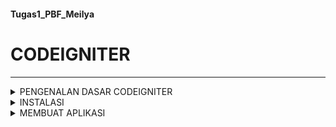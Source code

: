 #### Tugas1_PBF_Meilya
# CODEIGNITER
***
<details>
<summary> PENGENALAN DASAR CODEIGNITER </summary>

  
### Definisi CodeIgniter
CodeIgniter merupakan salah satu framework yang populer di dunia pengembangan aplikasi dan web dengan menggunakan konsep Model-View-Controller (MVC). Sebagai platform open-source, CodeIgniter menjadi pilihan utama bagi para pengembang yang bekerja dengan bahasa pemrograman PHP. Penggunaan CodeIgniter bertujuan untuk mempercepat dan menyederhanakan proses pengembangan proyek. CodeIgniter mengadopsi model MVC, suatu pendekatan yang sangat cocok untuk merancang aplikasi atau website yang bersifat dinamis. Konsep MVC digunakan untuk memisahkan komponen utama ke dalam beberapa bagian, membentuk pola yang efektif saat proses pengembangan aplikasi. 
### Fitur Fitur CodeIgniter
* #### Model-View-Controller
  Model View Controller atau yang dapat disingkat MVC adalah sebuah pola arsitektur dalam membuat sebuah aplikasi dengan cara memisahkan kode menjadi tiga bagian yang terdiri dari:
  
  - Model : 
    Bagian yang bertugas untuk menyiapkan, mengatur, memanipulasi, dan mengorganisasikan data yang ada di database.
  - View
    Bagian yang bertugas untuk menampilkan informasi dalam bentuk Graphical User Interface (GUI).
  - Controller
    Bagian yang bertugas untuk menghubungkan serta mengatur model dan view agar dapat saling terhubung.
  
* #### Library Bawaan
  Dalam library bawaan ini, tersedia tutorial atau petunjuk yang mencakup masalah umum yang pernah dihadapi oleh pengembang lain dan solusi yang ditemukan, sehingga bisa menjadi referensi bagi pengguna lain. Fitur ini memungkinkan pengguna menemukan berbagai solusi seputar pemrograman. Pengembang CodeIgniter memiliki akses ke dokumentasi lengkap yang menjelaskan cara kerja sistem aplikasi serta informasi lainnya seputar pengembangan PHP. 
* #### Sangat Ringan
  Dalam era di mana kecepatan pemuatan aplikasi menjadi prioritas, CodeIgniter memberikan waktu pemuatan kurang dari satu detik setelah instalasi. Dengan respons cepat kurang dari 50 milisekon, CodeIgniter menjadi lebih cepat dibandingkan dengan beberapa framework lainnya. 
* #### Source Code yang Kompak
  Ukuran source code yang kecil menjadi keunggulan, menyederhanakan implementasi dan pembaruan sistem aplikasi. CodeIgniter memiliki source code yang kurang lebih hanya 2 MB, memudahkan pengguna untuk memahami CodeIgniter dan cara kerjanya.
### Keuntungan CodeIgniter
- Mudah dipelajari : CodeIgniter merupakan framework yang sangat mudah dipelajari, terutama jika sudah menguasai PHP. Anda dapat menguasai CodeIgniter dalam waktu singkat untuk membangun dan mengembangkan aplikasi.
- Dapat dimodifikasi : CodeIgniter sudah dilengkapi dengan library yang berisi banyak bantuan dan petunjuk. Jika Anda tidak menemukan yang Anda cari, Anda dapat dengan mudah menambahkan bantuan, petunjuk, atau library sendiri secara mandiri.
- Fleksibel : CodeIgniter dilengkapi dengan sejumlah fitur dan komponen canggih yang berdiri sendiri tanpa saling bergantung. Hal ini memungkinkan pengguna untuk meng-upgrade dan memperbaiki masalah tertentu dengan mudah.
- sagat cepat : Pengguna umumnya lebih menyukai perangkat lunak yang mampu memproses proses dengan cepat. CodeIgniter hadir sebagai framework super cepat, di mana proses loading dan eksekusi perintah dapat diproses dalam waktu kurang dari 50 milisekon.
### Kekurangan CodeIgniter
- CodeIgniter masih memiliki keleluasaan yang signifikan dalam penulisan kode, seperti kemampuan untuk secara bebas menambahkan file.
- Framework ini tidak sepenuhnya mencerminkan konsep Model-View-Controller (MVC) dengan benar, seperti contoh penggunaan perintah echo yang masih dapat dilakukan langsung pada file Controller.
- Walau terdapat berbagai library yang tersedia, CodeIgniter tidak dirancang untuk pengembangan situs web dengan skala besar atau kebutuhan perusahaan.  
</details>
<details>
<summary> INSTALASI </summary>
  
CodeIgniter memiliki 2 cara yang dapat dilakukan untuk melakukan proses instalasi
  
### 1. Instalasi Secara Manual
Untuk melakukan instalasi manual, download file zip dari CodeIgniter 4 melalui website resminya.
![Screenshot 2024-03-18 105007](https://github.com/Meilyaatffh/Meilyaatffh/assets/134565192/b626da98-f509-4d39-a6f5-399372ce99d0)
Kemudian, extract file zip tersebut dan ubah namanya sesuai dengan nama project yang  diinginkan. CodeIgniter ini sudah bisa langsung dijalankan di web browser Anda dengan mengakses localhost/ci4/public.
### 2. Instalasi Melalui Composer
Cara kedua untuk menginstall CodeIgniter 4 adalah menggunakan Composer. Kelebihannya, path folder project Anda bisa dibuat dimana saja, tidak perlu di folder htdocs. 
Melakukan cek composer untuk memastikan apakah composer sudah terinstall di komputer kita, dengan mengetikkan perintah composer. Jika tampilannya sudah seperti yang dibawah ini maka artinya composer sudah berhasil terinstall
![Screenshot 2024-03-18 101643](https://github.com/Meilyaatffh/Meilyaatffh/assets/134565192/83bd8c44-59eb-4e87-a108-eedc4518fcaa)
kemudian ketikkan perintah composer create-project codeigniter4/appstarter nama_folder untuk melakukan proses install. Disini saya membuat folder dengan nama BelajarCI4.
![Screenshot 2024-03-18 103248](https://github.com/Meilyaatffh/Meilyaatffh/assets/134565192/6b8a05b0-d32f-4dc0-9d92-999085fc0c67)
ketikkan perintah cd BelajarCI4 untuk masuk ke dalam folder yang telah kita buat. Perintah php spark serve untuk menjalankan.
![image](https://github.com/Meilyaatffh/Meilyaatffh/assets/134565192/c4f2140f-3905-4298-812a-e9790a5aa7db)
Selanjutnya, buka browser dan ketikkan akses localhost:8080. Halaman awal CodeIgniter akan tampil seperti gambar di bawah ini :
![image](https://github.com/Meilyaatffh/Meilyaatffh/assets/134565192/fa733798-789f-4982-a89f-101626b240e5)
</details>
<details>
<summary> MEMBUAT APLIKASI </summary>
  
### 1. Struktur Aplikasi
  
Sebelumnya kita sudah menginstall codeigniter pada komputer kita. Langkah selanjutnya adalah buka folder yang sudah kita buat di visual studio code. Ada banyak sekali struktur direktori yang sudah disediakan oleh codeigniter. setiap folder dan file memiliki tujuan dan fungsinya masing masing.
Misalnya, folder "app" digunakan untuk menyimpan semua file yang terkait dengan aplikasi yang sedang kita buat. kemudian ada folder "public" yang digunakan untuk menyimpan asset yang akan dibuat dan File "public/index.php" adalah file yang akan dijalankan pertama kali ketika aplikasi diakses oleh pengguna. Folder "test" digunakan jika aplikasi akan menjalankan testing. kemudian ada folder vendor yaitu tempat menyimpan dependency dari aplikasi. yang terakhir ada folder writeable dimana codeigniter akan mengisikan secara otomatis (tidak untuk melakukan modifikasi).
berikut adalah struktur direktori bawaan dari codeigniter :
  
![image](https://github.com/Meilyaatffh/Tugas1_PBF_Meilya/assets/134565192/37bbcb91-599f-4862-bedf-09e3c685317c)
### 2. Mengatur Mode Pengembangan
Secara default, CodeIgniter dijalankan dalam mode produksi. Ini adalah fitur keamanan untuk menjaga situs menjadi lebih aman. disini kita akan melakukan perubahan yang awalnya mode produksi menjadi mode development, yaitu dengan cara Salin atau ganti nama file env menjadi .env
Batalkan komentar pada baris yang semulanya produksi dan ubah menjadi :
```
CI_ENVIRONMENT = development
```
### 3. Membuat Controller
Buat file di app/Controllers/Pages.php dengan kode berikut :
```
<?php
namespace App\Controllers;
class Pages extends BaseController
{
    public function index()
    {
        return view('welcome_message');
    }
    public function view($page = 'home')
    {
        // ...
    }
```
kita telah membuat kelas dengan nama Pages dan method index() dalam kelas Pages yang akan dipanggil ketika pengguna mengakses URL utama dari aplikasi. Method ini kemudian memanggil view bernama 'welcome_message'. Kemudian method view() method ini menerima satu parameter opsional $page yang jika tidak disediakan akan dianggap sebagai 'home'. dan juga 
### 4. Membuat Tampilan
Selanjutnya adalah membuat tampilan untuk header dan footer
Header berisi kode HTML dasar yang ingin ditampilkan sebelum memuat tampilan utama, bersama dengan judul. Ini juga akan menampilkan $titlevariabel, yang akan kita definisikan nanti di controller.
Untuk membuat header di app/Views/templates/header.php dan tambahkan kode berikut:
```
<!doctype html>
<html>
<head>
    <title>CodeIgniter Tutorial</title>
</head>
<body>
    <h1><?= esc($title) ?></h1>
```
untuk membuat footer di app/Views/templates/footer.php dengan menggunakan kode berikut :
```
<em>&copy; 2022</em>
</body>
</html>
```
### 5. Menambahkan Logika ke Controller
Pada direktori app/Views/pages buat 2 file dengan nama home.php dan about.php
kemudian ketikkan teks sesuai dengan yang anda inginkan
### 6. Menjalankan Aplikasi
untuk mengakses buka browser kemudian ketikkan :
```
localhost:8080/home
```
maka tampilannya akan seperti dibawah ini :
![image](https://github.com/Meilyaatffh/Tugas1_PBF_Meilya/assets/134565192/02b6b0f1-f6f8-4185-b4ca-c4bd0a585599)
### 7. Membuat Database
Membuat database dengan nama ci4tutorial
kemudian kita membuat tabel news, perintahnya sebagai berikut :
```
CREATE TABLE news (
    id INT UNSIGNED NOT NULL AUTO_INCREMENT,
    title VARCHAR(128) NOT NULL,
    slug VARCHAR(128) NOT NULL,
    body TEXT NOT NULL,
    PRIMARY KEY (id),
    UNIQUE slug (slug)
);
```
isikan tabel news dengan data sebagai berikut :
![image](https://github.com/Meilyaatffh/Tugas1_PBF_Meilya/assets/134565192/dad57246-59ae-4c67-868b-62deeb5b72cc)
### 8. Menghubungkan ke Basis Data

pada file .env untuk bagian database tidak diberi komentar kemudian ubah datanya menyesuaikan dengan yang ada di database. disini saya melakukan perubahan pada nama database yaitu menjadi ci4tutorial, karena kita menggunakan database ci4tutorial.
Pastikan telah mengkonfigurasi database dengan benar seperti yang dijelaskan dalam Konfigurasi Database

![image](https://github.com/Meilyaatffh/Tugas1_PBF_Meilya/assets/134565192/5c3b297d-3eb2-4133-bc49-1d08804f8dc1)

### 9. Menyiapkan Model

* Membuat Model Berita
  untuk membuat model berita di app/Models kemudian buat file dengan nama NewsModel.php, berikut adalah kodenya :
  ```
  <?php
  namespace App\Models;
  use CodeIgniter\Model;
  class NewsModel extends Model
  {
    protected $table = 'news';
  }
  ```

### 10. Menambahkan Metode NewsModel::getNews()

tambahkan kode berikut ke NewsModel :

```
 public function getNews($slug = false)
    {
        if ($slug === false) {
            return $this->findAll();
        }
        return $this->where(['slug' => $slug])->first();
    }
```

Dengan kode ini, kita dapat melakukan dua kueri berbeda. Kita bisa mendapatkan semua catatan berita, atau mendapatkan item berita melalui slug. Dan  mungkin memperhatikan bahwa $slugvariabel tidak di-escape sebelum menjalankan kueri

### 11. Menampilkan Berita

Model harus dikaitkan dengan tampilan yang akan menampilkan item berita kepada pengguna.


### 12. Menambahkan Aturan Routes

Ubah file app/Config/Routes.php menjadi seperti dibawah ini :

```
<?php
// ...
use App\Controllers\News; // Add this line
use App\Controllers\Pages;
$routes->get('news', [News::class, 'index']);           // Add this line
$routes->get('news/(:segment)', [News::class, 'show']); // Add this line
$routes->get('pages', [Pages::class, 'index']);
$routes->get('(:segment)', [Pages::class, 'view']);
```

### 13. Membuat Controller Berita

Membuat Controller baru di app/Controllers/News.php

```
<?php
namespace App\Controllers;
use App\Models\NewsModel;
class News extends BaseController
{
    public function index()
    {
        $model = model(NewsModel::class);
        $data['news'] = $model->getNews();
    }
    public function show($slug = null)
    {
        $model = model(NewsModel::class);
        $data['news'] = $model->getNews($slug);
    }
}
```

Berikutnya, ada dua metode, satu untuk melihat semua item berita, dan satu lagi untuk item berita tertentu.

Selanjutnya, model()fungsi tersebut digunakan untuk membuat NewsModelinstance. Ini adalah fungsi pembantu.


### 14. Berita Lengkap::index()

```
<?php
namespace App\Controllers;
use App\Models\NewsModel;
class News extends BaseController
{
    public function index()
    {
        $model = model(NewsModel::class);
        $data = [
            'news'  => $model->getNews(),
            'title' => 'News archive',
        ];
        return view('templates/header', $data)
            . view('news/index')
            . view('templates/footer');
    }
    // ...
}
```

### 15. Membuat Berita / Lihat File

ketikkan  perintah berikut ini :

```
<h2><?= esc($news['title']) ?></h2>
<p><?= esc($news['body']) ?></p>
```

kemudian masuk ke browser dan  Anda ke halaman “berita”, yaitu localhost:8080/news,  Anda akan melihat daftar item berita, yang masing-masing memiliki link untuk menampilkan satu artikel saja.
